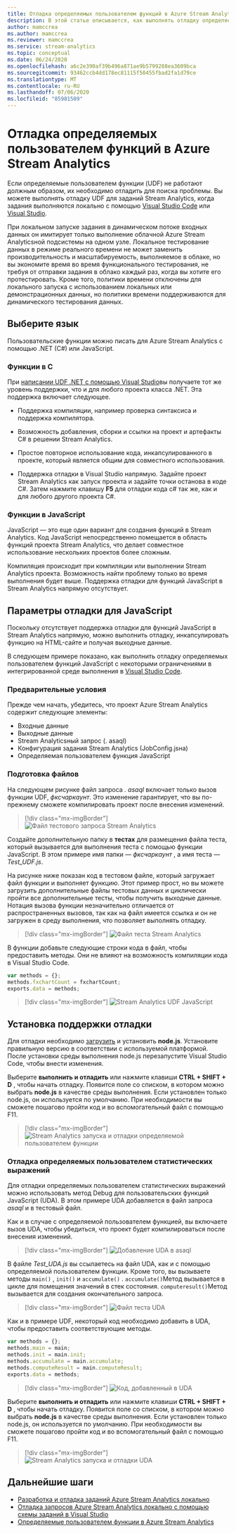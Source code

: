 ```yaml
---
title: Отладка определяемых пользователем функций в Azure Stream Analytics
description: В этой статье описывается, как выполнять отладку определяемых пользователем функций в Azure Stream Analytics.
author: mamccrea
ms.author: mamccrea
ms.reviewer: mamccrea
ms.service: stream-analytics
ms.topic: conceptual
ms.date: 06/24/2020
ms.openlocfilehash: a6c2e390af39b496a871ae9b5799288ea3609bca
ms.sourcegitcommit: 93462ccb4dd178ec81115f50455fbad2fa1d79ce
ms.translationtype: MT
ms.contentlocale: ru-RU
ms.lasthandoff: 07/06/2020
ms.locfileid: "85981509"
---
```

# <a name="debug-user-defined-functions-in-azure-stream-analytics"></a>Отладка определяемых пользователем функций в Azure Stream Analytics 

Если определяемые пользователем функции (UDF) не работают должным образом, их необходимо отладить для поиска проблемы. Вы можете выполнять отладку UDF для заданий Stream Analytics, когда задания выполняются локально с помощью [Visual Studio Code](visual-studio-code-local-run-live-input.md) или [Visual Studio](stream-analytics-vs-tools-local-run.md).

При локальном запуске задания в динамическом потоке входных данных он имитирует только выполнение облачной Azure Stream Analyticsной подсистемы на одном узле. Локальное тестирование данных в режиме реального времени не может заменить производительность и масштабируемость, выполняемое в облаке, но вы экономите время во время функционального тестирования, не требуя от отправки задания в облако каждый раз, когда вы хотите его протестировать. Кроме того, политики времени отключены для локального запуска с использованием локальных или демонстрационных данных, но политики времени поддерживаются для динамического тестирования данных.

## <a name="pick-your-language"></a>Выберите язык

Пользовательские функции можно писать для Azure Stream Analytics с помощью .NET (C#) или JavaScript. 

### <a name="functions-in-c"></a>Функции в C # 

При [написании UDF .NET с помощью Visual Studio](stream-analytics-edge-csharp-udf-methods.md)вы получаете тот же уровень поддержки, что и для любого проекта класса .NET. Эта поддержка включает следующее.

* Поддержка компиляции, например проверка синтаксиса и поддержка компилятора.

* Возможность добавления, сборки и ссылки на проект и артефакты C# в решении Stream Analytics. 

* Простое повторное использование кода, инкапсулированного в проекте, который является общим для совместного использования. 

* Поддержка отладки в Visual Studio напрямую. Задайте проект Stream Analytics как запуск проекта и задайте точки останова в коде C#. Затем нажмите клавишу **F5** для отладки кода c# так же, как и для любого другого проекта C#. 

### <a name="functions-in-javascript"></a>Функции в JavaScript

JavaScript — это еще один вариант для создания функций в Stream Analytics. Код JavaScript непосредственно помещается в область функций проекта Stream Analytics, что делает совместное использование нескольких проектов более сложным.

Компиляция происходит при компиляции или выполнении Stream Analytics проекта. Возможность найти проблему только во время выполнения будет выше. Поддержка отладки для функций JavaScript в Stream Analytics напрямую отсутствует.

## <a name="debug-options-for-javascript"></a>Параметры отладки для JavaScript

Поскольку отсутствует поддержка отладки для функций JavaScript в Stream Analytics напрямую, можно выполнить отладку, инкапсулировать функцию на HTML-сайте и получая выходные данные.

В следующем примере показано, как выполнить отладку определяемых пользователем функций JavaScript с некоторыми ограничениями в интегрированной среде выполнения в [Visual Studio Code](quick-create-vs-code.md).

### <a name="prerequisites"></a>Предварительные условия

Прежде чем начать, убедитесь, что проект Azure Stream Analytics содержит следующие элементы:

* Входные данные 
* Выходные данные 
* Stream Analyticsный запрос (. asaql) 
* Конфигурация задания Stream Analytics (JobConfig.jsна)
* Определяемая пользователем функция JavaScript

### <a name="prepare-files"></a>Подготовка файлов

На следующем рисунке файл запроса *. asaql* включает только вызов функции UDF, *фксчаркаунт*. Это изменение гарантирует, что вы по-прежнему сможете компилировать проект после внесения изменений.

> [!div class="mx-imgBorder"]
> ![Файл тестового запроса Stream Analytics](./media/debug-user-defined-functions/asaql-file.png)

Создайте дополнительную папку в **тестах** для размещения файла теста, который вызывается для выполнения теста с помощью функции JavaScript. В этом примере имя папки — *фксчаркаунт* , а имя теста — *Test_UDF.js*. 

На рисунке ниже показан код в тестовом файле, который загружает файл функции и выполняет функцию. Этот пример прост, но вы можете загрузить дополнительные файлы тестовых данных и циклически пройти все дополнительные тесты, чтобы получить выходные данные. Нотация вызова функции незначительно отличается от распространенных вызовов, так как на файл имеется ссылка и он не загружен в среду выполнения, что позволяет выполнять отладку. 

> [!div class="mx-imgBorder"]
> ![Файл теста Stream Analytics](./media/debug-user-defined-functions/test-file.png)

В функции добавьте следующие строки кода в файл, чтобы предоставить методы. Они не влияют на возможность компиляции кода в Visual Studio Code.

```javascript
var methods = {};
methods.fxchartCount = fxchartCount;
exports.data = methods;
``` 

> [!div class="mx-imgBorder"]
> ![Stream Analytics UDF JavaScript](./media/debug-user-defined-functions/udf-file.png)
  
## <a name="install-debug-support"></a>Установка поддержки отладки

Для отладки необходимо [загрузить](https://nodejs.org/en/download/) и установить **node.js**. Установите правильную версию в соответствии с используемой платформой. После установки среды выполнения node.js перезапустите Visual Studio Code, чтобы внести изменения. 

Выберите **выполнить и отладить** или нажмите клавиши **CTRL + SHIFT + D** , чтобы начать отладку. Появится поле со списком, в котором можно выбрать **node.js** в качестве среды выполнения. Если установлен только node.js, он используется по умолчанию. При необходимости вы сможете пошагово пройти код и во вспомогательный файл с помощью F11. 

> [!div class="mx-imgBorder"]
> ![Stream Analytics запуска и отладки определяемой пользователем функции](./media/debug-user-defined-functions/run-debug-udf.png)

### <a name="debug-user-defined-aggregates"></a>Отладка определяемых пользователем статистических выражений 

Для отладки определяемых пользователем статистических выражений можно использовать метод Debug для пользовательских функций JavaScript (UDA). В этом примере UDA добавляется в файл запроса *asaql* и в тестовый файл.

Как и в случае с определяемой пользователем функцией, вы включаете вызов UDA, чтобы убедиться, что проект будет компилироваться после внесения изменений. 

> [!div class="mx-imgBorder"]
> ![Добавление UDA в asaql](./media/debug-user-defined-functions/asaql-uda.png)

В файле *Test_UDA.js* вы ссылаетесь на файл UDA, как и с помощью определяемой пользователем функции. Кроме того, вы вызываете методы `main()` , `init()` и `accumulate()` . `accumulate()`Метод вызывается в цикле для помещения значений в стек состояния. `computeresult()`Метод вызывается для создания окончательного запроса. 

> [!div class="mx-imgBorder"]
> ![Файл теста UDA](./media/debug-user-defined-functions/uda-test.png)

Как и в примере UDF, некоторый код необходимо добавить в UDA, чтобы предоставить соответствующие методы.

```javascript
var methods = {};
methods.main = main;
methods.init = main.init;
methods.accumulate = main.accumulate;
methods.computeResult = main.computeResult;
exports.data = methods;
``` 

> [!div class="mx-imgBorder"]
> ![Код, добавленный в UDA](./media/debug-user-defined-functions/uda-expose-methods.png)

Выберите **выполнить и отладить** или нажмите клавиши **CTRL + SHIFT + D** , чтобы начать отладку. Появится поле со списком, в котором можно выбрать **node.js** в качестве среды выполнения. Если установлен только node.js, он используется по умолчанию. При необходимости вы сможете пошагово пройти код и во вспомогательный файл с помощью F11.

> [!div class="mx-imgBorder"]
> ![Stream Analytics запуска и отладки UDA](./media/debug-user-defined-functions/run-debug-uda.png)


## <a name="next-steps"></a>Дальнейшие шаги

* [Разработка и отладка заданий Azure Stream Analytics локально](develop-locally.md)
* [Отладка запросов Azure Stream Analytics локально с помощью схемы заданий в Visual Studio](debug-locally-using-job-diagram.md)
* [Определяемые пользователем функции в Azure Stream Analytics](functions-overview.md)
 
